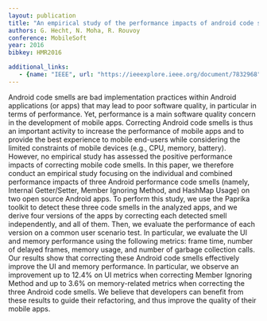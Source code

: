 ```yaml
---
layout: publication
title: "An empirical study of the performance impacts of android code smells"
authors: G. Hecht, N. Moha, R. Rouvoy
conference: MobileSoft
year: 2016
bibkey: HMR2016

additional_links:
   - {name: "IEEE", url: "https://ieeexplore.ieee.org/document/7832968"}
---
```

Android code smells are bad implementation practices within Android applications (or apps) that may lead to poor software quality, in particular in terms of performance. Yet, performance is a main software quality concern in the development of mobile apps. Correcting Android code smells is thus an important activity to increase the performance of mobile apps and to provide the best experience to mobile end-users while considering the limited constraints of mobile devices (e.g., CPU, memory, battery). However, no empirical study has assessed the positive performance impacts of correcting mobile code smells. In this paper, we therefore conduct an empirical study focusing on the individual and combined performance impacts of three Android performance code smells (namely, Internal Getter/Setter, Member Ignoring Method, and HashMap Usage) on two open source Android apps. To perform this study, we use the Paprika toolkit to detect these three code smells in the analyzed apps, and we derive four versions of the apps by correcting each detected smell independently, and all of them. Then, we evaluate the performance of each version on a common user scenario test. In particular, we evaluate the UI and memory performance using the following metrics: frame time, number of delayed frames, memory usage, and number of garbage collection calls. Our results show that correcting these Android code smells effectively improve the UI and memory performance. In particular, we observe an improvement up to 12.4% on UI metrics when correcting Member Ignoring Method and up to 3.6% on memory-related metrics when correcting the three Android code smells. We believe that developers can benefit from these results to guide their refactoring, and thus improve the quality of their mobile apps.

